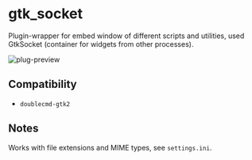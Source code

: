 gtk_socket
========
Plugin-wrapper for embed window of different scripts and utilities, used GtkSocket (container for widgets from other processes).

![plug-preview](https://i.imgur.com/ZDu83VW.png)

## Compatibility
- `doublecmd-gtk2`

## Notes
Works with file extensions and MIME types, see `settings.ini`.

